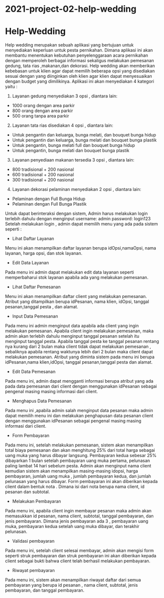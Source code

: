 # 2021-project-02-help-wedding
# Help-Wedding

Help wedding merupakan sebuah aplikasi yang bertujuan untuk menyediakan keperluan
untuk pesta pernikahan. Dimana aplikasi ini akan membantu menentukan kebutuhan
penyelenggaraan acara pernikahan dengan memperoleh berbagai informasi sekaligus melakukan
pemesanan gedung, tata rias ,makanan,dan dekorasi. Help wedding akan memberikan kebebasan
untuk klien agar dapat memilih beberapa opsi yang disediakan sesuai dengan yang diinginkan oleh
klien agar klien dapat menyesuaikan dengan budget yang dimilikinya.
Aplikasi ini akan menyediakan 4 kategori yaitu :
1. Layanan gedung menyediakan 3 opsi , diantara lain:
- 1000 orang dengan area parkir
- 800 orang dengan area parkir
- 500 orang tanpa area parkir
2. Layanan tata rias disediakan 4 opsi , diantara lain:
- Untuk pengantin dan keluarga, bunga melati, dan bouquet bunga hidup
- Untuk pengantin dan keluarga, bunga melati dan bouquet bunga plastik
- Untuk pengantin, bunga melati full dan bouquet bunga hidup
- Untuk pengantin, bunga melati dan bouquet bunga plastik
3. Layanan penyediaan makanan tersedia 3 opsi , diantara lain:
- 800 tradisional + 200 nasional
- 600 tradisional + 200 nasional
- 300 tradisional + 200 nasional
4. Layanan dekorasi pelaminan menyediakan 2 opsi , diantara lain:
- Pelaminan dengan Full Bunga Hidup
- Pelaminan dengan Full Bunga Plastik

Untuk dapat berinteraksi dengan sistem, Admin harus melakukan login terlebih dahulu dengan menginput 
username: admin
password: login123
Setelah melakukan login , admin dapat memilih menu yang ada pada sistem seperti :

- Lihat Daftar Layanan

Menu ini akan menampilkan daftar layanan berupa idOpsi,namaOpsi, nama layanan, harga opsi, dan stok layanan.
- Edit Data Layanan

Pada menu ini admin dapat melakukan edit data layanan seperti memperbaharui stok layanan apabila ada yang melakukan pemesanan.

- Lihat Daftar Pemesanan

Menu ini akan menampilkan daftar client yang melakukan pemesanan. Atribut yang ditampilkan berupa idPesanan, nama klien, idOpsi, tanggal pesanan,tanggal
pesta , dan alamat.
- Input Data Pemesanan

Pada menu ini admin menginput data apabila ada client yang ingin melakukan pemesanan. Apabila client ingin melakukan pemesanan, maka admin akan terlebih dahulu menginput tanggal pesanan setelah itu menginput tanggal pesta. Apabila tanggal pesta ke tanggal pesanan rentang nya kurang dari 2 bulan maka client tidak dapat melakukan pemesanan , sebaliknya apabila rentang waktunya lebih dari 2 bulan maka client dapat melakukan pemesanan. Atribut yang diminta sistem pada menu ini berupa idPesanan,nama klien,idOpsi, tanggal pesanan,tanggal pesta dan alamat.

- Edit Data Pemesanan

Pada menu ini, admin dapat mengganti informasi berupa atribut yang ada pada data pemesanan dari client dengan menggunakan idPesanan sebagai pengenal masing
masing informasi dari client.
- Menghapus Data Pemesanan

Pada menu ini ,apabila admin salah menginput data pesanan maka admin dapat memilih menu ini dan melakukan penghapusan data pesanan client dengan menggunakan idPesanan sebagai pengenal masing masing informasi dari client.

- Form Pembayaran

Pada menu ini, setelah melakukan pemesanan, sistem akan menampilkan total biaya pemesanan dan akan menghitung 25% dari total harga sebagai uang muka
yang harus dibayar langsung. Pembayaran kedua sebesar 25% dibayarkan 1 bulan setelah pembayaran uang muka pertama, pelunasan paling lambat 14 hari sebelum pesta. Admin akan menginput nama client kemudian sistem akan menampilkan masing-masing idopsi, harga pembayaran, jumlah uang muka , jumlah pembayaran kedua, dan jumlah pelunasan yang harus dibayar. Form pembayaran ini akan diberikan kepada client dalam bentuk nota . Dimana isi dari nota berupa nama client, id pesanan dan subtotal.

- Melakukan Pembayaran

Pada menu ini, apabila client ingin membayar pesanan maka admin akan memasukkan id pesanan, nama client, subtotal, tanggal pembayaran, dan jenis pembayaran. Dimana jenis pembayaran ada 3 , pembayaran uang muka, pembayaran kedua setelah uang muka dibayar, dan terakhir pelunasan.

- Validasi pembayaran

Pada menu ini, setelah client selesai membayar, admin akan mengisi form seperti struk pembayaran dan struk pembayaran ini akan diberikan kepada client sebagai
bukti bahwa client telah berhasil melakukan pembayaran.

- Riwayat pembayaran

Pada menu ini, sistem akan menampilkan riwayat daftar dari semua pembayaran yang berupa id pesanan , nama client, subtotal, jenis pembayaran, dan tanggal
pembayaran.
